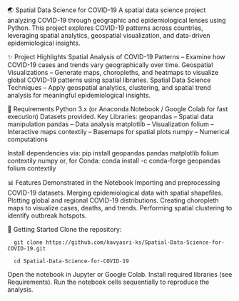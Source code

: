 🌏 Spatial Data Science for COVID-19
A spatial data science project analyzing COVID-19 through geographic and epidemiological lenses using Python. This project explores COVID-19 patterns across countries, leveraging spatial analytics, geospatial visualization, and data-driven epidemiological insights.

✨ Project Highlights
Spatial Analysis of COVID-19 Patterns – Examine how COVID-19 cases and trends vary geographically over time.
Geospatial Visualizations – Generate maps, choropleths, and heatmaps to visualize global COVID-19 patterns using spatial libraries.
Spatial Data Science Techniques – Apply geospatial analytics, clustering, and spatial trend analysis for meaningful epidemiological insights.

📌 Requirements
Python 3.x (or Anaconda Notebook / Google Colab for fast execution)
Datasets provided.
  Key Libraries:
    geopandas – Spatial data manipulation
    pandas – Data analysis
    matplotlib – Visualization
    folium – Interactive maps
    contextily – Basemaps for spatial plots
    numpy – Numerical computations

Install dependencies via:
    pip install geopandas pandas matplotlib folium contextily numpy
or, for Conda:
    conda install -c conda-forge geopandas folium contextily

📊 Features Demonstrated in the Notebook
    Importing and preprocessing COVID-19 datasets.
    Merging epidemiological data with spatial shapefiles.
    Plotting global and regional COVID-19 distributions.
    Creating choropleth maps to visualize cases, deaths, and trends.
    Performing spatial clustering to identify outbreak hotspots.

🚀 Getting Started
Clone the repository:
      
      git clone https://github.com/kavyasri-ks/Spatial-Data-Science-for-COVID-19.git
      
      cd Spatial-Data-Science-for-COVID-19
      
Open the notebook in Jupyter or Google Colab.
Install required libraries (see Requirements).
Run the notebook cells sequentially to reproduce the analysis.

